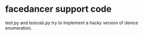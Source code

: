 # facedancer support code

test.py and testusb.py try to implement a hacky version of
device enumeration.

